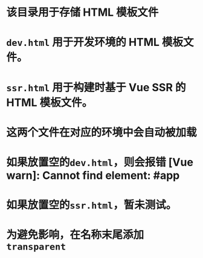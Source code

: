 # 该目录用于存储 HTML 模板文件
# `dev.html` 用于开发环境的 HTML 模板文件。
# `ssr.html` 用于构建时基于 Vue SSR 的 HTML 模板文件。
# 这两个文件在对应的环境中会自动被加载
# 如果放置空的`dev.html`，则会报错 \[Vue warn\]: Cannot find element: #app
# 如果放置空的`ssr.html`，暂未测试。
# 为避免影响，在名称末尾添加 `transparent`




